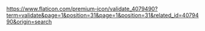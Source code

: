 
https://www.flaticon.com/premium-icon/validate_4079490?term=validate&page=1&position=31&page=1&position=31&related_id=4079490&origin=search
